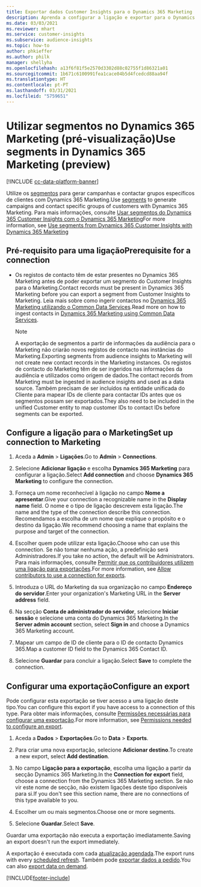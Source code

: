 ```yaml
---
title: Exportar dados Customer Insights para o Dynamics 365 Marketing
description: Aprenda a configurar a ligação e exportar para o Dynamics 365 Marketing.
ms.date: 03/03/2021
ms.reviewer: mhart
ms.service: customer-insights
ms.subservice: audience-insights
ms.topic: how-to
author: phkieffer
ms.author: philk
manager: shellyha
ms.openlocfilehash: a13f6f81f5e2570d3302d88c02755f1d86321a01
ms.sourcegitcommit: 1b671c6100991fea1cace04b5d4fcedcd88aa94f
ms.translationtype: HT
ms.contentlocale: pt-PT
ms.lasthandoff: 03/31/2021
ms.locfileid: "5759651"
---
```

# <a name="use-segments-in-dynamics-365-marketing-preview"></a><span data-ttu-id="3d658-103">Utilizar segmentos no Dynamics 365 Marketing (pré-visualização)</span><span class="sxs-lookup"><span data-stu-id="3d658-103">Use segments in Dynamics 365 Marketing (preview)</span></span>

[!INCLUDE [cc-data-platform-banner](../includes/cc-data-platform-banner.md)]

<span data-ttu-id="3d658-104">Utilize os [segmentos](segments.md) para gerar campanhas e contactar grupos específicos de clientes com Dynamics 365 Marketing.</span><span class="sxs-lookup"><span data-stu-id="3d658-104">Use [segments](segments.md) to generate campaigns and contact specific groups of customers with Dynamics 365 Marketing.</span></span> <span data-ttu-id="3d658-105">Para mais informações, consulte [Usar segmentos do Dynamics 365 Customer Insights com o Dynamics 365 Marketing](/dynamics365/marketing/customer-insights-segments)</span><span class="sxs-lookup"><span data-stu-id="3d658-105">For more information, see [Use segments from Dynamics 365 Customer Insights with Dynamics 365 Marketing](/dynamics365/marketing/customer-insights-segments)</span></span>

## <a name="prerequisite-for-a-connection"></a><span data-ttu-id="3d658-106">Pré-requisito para uma ligação</span><span class="sxs-lookup"><span data-stu-id="3d658-106">Prerequisite for a connection</span></span>

- <span data-ttu-id="3d658-107">Os registos de contacto têm de estar presentes no Dynamics 365 Marketing antes de poder exportar um segmento do Customer Insights para o Marketing.</span><span class="sxs-lookup"><span data-stu-id="3d658-107">Contact records must be present in Dynamics 365 Marketing before you can export a segment from Customer Insights to Marketing.</span></span> <span data-ttu-id="3d658-108">Leia mais sobre como ingerir contactos no [Dynamics 365 Marketing utilizando o Common Data Services](connect-power-query.md).</span><span class="sxs-lookup"><span data-stu-id="3d658-108">Read more on how to ingest contacts in [Dynamics 365 Marketing using Common Data Services](connect-power-query.md).</span></span>

  > [!NOTE]
  > <span data-ttu-id="3d658-109">A exportação de segmentos a partir de informações da audiência para o Marketing não criarão novos registos de contacto nas instâncias do Marketing.</span><span class="sxs-lookup"><span data-stu-id="3d658-109">Exporting segments from audience insights to Marketing will not create new contact records in the Marketing instances.</span></span> <span data-ttu-id="3d658-110">Os registos de contacto do Marketing têm de ser ingeridos nas informações da audiência e utilizados como origem de dados.</span><span class="sxs-lookup"><span data-stu-id="3d658-110">The contact records from Marketing must be ingested in audience insights and used as a data source.</span></span> <span data-ttu-id="3d658-111">Também precisam de ser incluídos na entidade unificada do Cliente para mapear IDs de cliente para contactar IDs antes que os segmentos possam ser exportados.</span><span class="sxs-lookup"><span data-stu-id="3d658-111">They also need to be included in the unified Customer entity to map customer IDs to contact IDs before segments can be exported.</span></span>

## <a name="set-up-connection-to-marketing"></a><span data-ttu-id="3d658-112">Configure a ligação para o Marketing</span><span class="sxs-lookup"><span data-stu-id="3d658-112">Set up connection to Marketing</span></span>

1. <span data-ttu-id="3d658-113">Aceda a **Admin** > **Ligações**.</span><span class="sxs-lookup"><span data-stu-id="3d658-113">Go to **Admin** > **Connections**.</span></span>

1. <span data-ttu-id="3d658-114">Selecione **Adicionar ligação** e escolha **Dynamics 365 Marketing** para configurar a ligação.</span><span class="sxs-lookup"><span data-stu-id="3d658-114">Select **Add connection** and choose **Dynamics 365 Marketing** to configure the connection.</span></span>

1. <span data-ttu-id="3d658-115">Forneça um nome reconhecível à ligação no campo **Nome a apresentar**.</span><span class="sxs-lookup"><span data-stu-id="3d658-115">Give your connection a recognizable name in the **Display name** field.</span></span> <span data-ttu-id="3d658-116">O nome e o tipo de ligação descrevem esta ligação.</span><span class="sxs-lookup"><span data-stu-id="3d658-116">The name and the type of the connection describe this connection.</span></span> <span data-ttu-id="3d658-117">Recomendamos a escolha de um nome que explique o propósito e o destino da ligação.</span><span class="sxs-lookup"><span data-stu-id="3d658-117">We recommend choosing a name that explains the purpose and target of the connection.</span></span>

1. <span data-ttu-id="3d658-118">Escolher quem pode utilizar esta ligação.</span><span class="sxs-lookup"><span data-stu-id="3d658-118">Choose who can use this connection.</span></span> <span data-ttu-id="3d658-119">Se não tomar nenhuma ação, a predefinição será Administradores.</span><span class="sxs-lookup"><span data-stu-id="3d658-119">If you take no action, the default will be Administrators.</span></span> <span data-ttu-id="3d658-120">Para mais informações, consulte [Permitir que os contribuidores utilizem uma ligação para exportações](connections.md#allow-contributors-to-use-a-connection-for-exports).</span><span class="sxs-lookup"><span data-stu-id="3d658-120">For more information, see [Allow contributors to use a connection for exports](connections.md#allow-contributors-to-use-a-connection-for-exports).</span></span>

1. <span data-ttu-id="3d658-121">Introduza o URL do Marketing da sua organização no campo **Endereço do servidor**.</span><span class="sxs-lookup"><span data-stu-id="3d658-121">Enter your organization's Marketing URL in the **Server address** field.</span></span>

1. <span data-ttu-id="3d658-122">Na secção **Conta de administrador do servidor**, selecione **Iniciar sessão** e selecione uma conta do Dynamics 365 Marketing.</span><span class="sxs-lookup"><span data-stu-id="3d658-122">In the **Server admin account** section, select **Sign in** and choose a Dynamics 365 Marketing account.</span></span>

1. <span data-ttu-id="3d658-123">Mapear um campo de ID de cliente para o ID de contacto Dynamics 365.</span><span class="sxs-lookup"><span data-stu-id="3d658-123">Map a customer ID field to the Dynamics 365 Contact ID.</span></span>

1. <span data-ttu-id="3d658-124">Selecione **Guardar** para concluir a ligação.</span><span class="sxs-lookup"><span data-stu-id="3d658-124">Select **Save** to complete the connection.</span></span> 

## <a name="configure-an-export"></a><span data-ttu-id="3d658-125">Configurar uma exportação</span><span class="sxs-lookup"><span data-stu-id="3d658-125">Configure an export</span></span>

<span data-ttu-id="3d658-126">Pode configurar esta exportação se tiver acesso a uma ligação deste tipo.</span><span class="sxs-lookup"><span data-stu-id="3d658-126">You can configure this export if you have access to a connection of this type.</span></span> <span data-ttu-id="3d658-127">Para obter mais informações, consulte [Permissões necessárias para configurar uma exportação](export-destinations.md#set-up-a-new-export).</span><span class="sxs-lookup"><span data-stu-id="3d658-127">For more information, see [Permissions needed to configure an export](export-destinations.md#set-up-a-new-export).</span></span>

1. <span data-ttu-id="3d658-128">Aceda a **Dados** > **Exportações**.</span><span class="sxs-lookup"><span data-stu-id="3d658-128">Go to **Data** > **Exports**.</span></span>

1. <span data-ttu-id="3d658-129">Para criar uma nova exportação, selecione **Adicionar destino**.</span><span class="sxs-lookup"><span data-stu-id="3d658-129">To create a new export, select **Add destination**.</span></span>

1. <span data-ttu-id="3d658-130">No campo **Ligação para a exportação**, escolha uma ligação a partir da secção Dynamics 365 Marketing.</span><span class="sxs-lookup"><span data-stu-id="3d658-130">In the **Connection for export** field, choose a connection from the Dynamics 365 Marketing section.</span></span> <span data-ttu-id="3d658-131">Se não vir este nome de secção, não existem ligações deste tipo disponíveis para si.</span><span class="sxs-lookup"><span data-stu-id="3d658-131">If you don't see this section name, there are no connections of this type available to you.</span></span>

1. <span data-ttu-id="3d658-132">Escolher um ou mais segmentos.</span><span class="sxs-lookup"><span data-stu-id="3d658-132">Choose one or more segments.</span></span>

1. <span data-ttu-id="3d658-133">Selecione **Guardar**.</span><span class="sxs-lookup"><span data-stu-id="3d658-133">Select **Save**.</span></span>

<span data-ttu-id="3d658-134">Guardar uma exportação não executa a exportação imediatamente.</span><span class="sxs-lookup"><span data-stu-id="3d658-134">Saving an export doesn't run the export immediately.</span></span>

<span data-ttu-id="3d658-135">A exportação é executada com cada [atualização agendada](system.md#schedule-tab).</span><span class="sxs-lookup"><span data-stu-id="3d658-135">The export runs with every [scheduled refresh](system.md#schedule-tab).</span></span> <span data-ttu-id="3d658-136">Também pode [exportar dados a pedido](export-destinations.md#run-exports-on-demand).</span><span class="sxs-lookup"><span data-stu-id="3d658-136">You can also [export data on demand](export-destinations.md#run-exports-on-demand).</span></span> 

[!INCLUDE[footer-include](../includes/footer-banner.md)]
